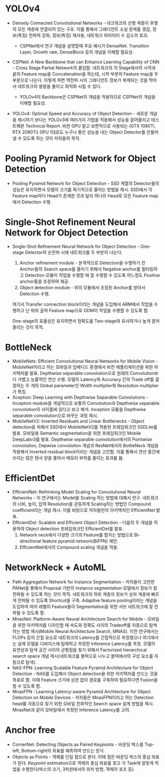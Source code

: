 # YOLOv4

- Densely Connected Convolutional Networks  - 네크워크의 선행 계층이 후행의 모든 계층에 연결되어 있는 구조. 이를 통해서 그래디언트 소실 문제를 경감, 정보(특징) 전파력 강화, 정보(특징) 재사용, 네트워크 파라미터 수 감소의 효과. 

  - CSPNet에서 연구 개념을 설명할때 주요 예시가 DenseNet. Transition Layer, Growth rate, DenseBlock 등의 개념을 이해할 필요성.

- CSPNet: A New Backbone that can Enhance Learning Capability of CNN - Cross Stage Partial Network의 줄임말. 네트워크의 각 Stage에서의 시작과 끝의 Feature map을 Concatenation을 하는데, 시작 부분의 Feature map을 두 부분으로 나눈다. 이렇게 하면 역전파 시의 그래디언트 정보가 복제되는 것을 막아서 네트워크의 용량을 줄이고 최적화 시킬 수 있다. 

  - YOLOv4의 Backbone은 CSPNet의 개념을 적용하므로 CSPNet의 개념을 이해할 필요성. 

- YOLOv4: Optimal Speed and Accuracy of Object Detection - 새로운 개념을 제시하기 보다는 YOLOv3에 여러가지 기법을 적용해서 성능을 끌어올리고 테스트해본 Technical Report. 비싼 GPU 말고 보편적으로 사용되는 (GTX 1080Ti, RTX 2080Ti) GPU 1대로도 누구나 좋은 성능을 내는 Object Detector를 만들어 낼 수 있도록 하는 것이 저자들의 목적. 

  

# Pooling Pyramid Network for Object Detection

-   Pooling Pyramid Network for Object Detection - SSD 계열의 Detector들의 성능은 유지하면서 모델의 크기를 획기적으로 줄이는 방법을 제시. SSD에서 각 Feature map마다 Head가 존재한 것과 달리 하나의 Head로 모든 Feature map에서 Detection 수행. 



# Single-Shot Refinement Neural Network for Object Detection

- Single-Shot Refinement Neural Network for Object Detection - One-stage Detector의 순전파 시에 네트워크를 두 부분의 나눈다. 

  1. Anchor refinement module - 본격적으로 Detection을 수행하기 전 Anchor들의 Search space를 줄이기 위해서 Negative anchor를 필터링하고 Detection 모듈이 작업을 수행할 때 잘 수행할 수 있도록 어느정도 Positive anchor들을 조정하여 제공.
  2. Object detection module - 위의 모듈에서 조정된 Anchor를 받아서 Detection 수행.

  여기서 Transfer connection block이라는 개념을 도입해서 ARM에서 작업을 수행하고 난 뒤의 출력 Feature map으로 ODM이 작업을 수행할 수 있도록 함. 

  One-stage의 효율성은 유지하면서 정확도를 Two-stage와 유사하거나 높게 끌어올리는 것이 목적.



# BottleNeck

- MobileNets: Efficient Convolutional Neural Networks for Mobile Vision - MobileNet이라고 하는 모바일과 임베디드 환경에서 비전 애플리케이션을 위한 아키텍처를 발표. Depthwise separable convolution으로 원래의 Convolution보다 가볍고 능률적인 연산 수행. 모델의 Latency와 Accuracy 간의 Trade off를 결정하는 두 개의 Global parameter인 Width multiplier와 Resolution multiplier가 특징.
- Xception: Deep Learning with Depthwise Separable Convolutions - Inception module을 개념적으로 보통의 Convolution과 Depthwise separable convolution의 사이쯤에 있다고 보고 해석. Inception 모듈을 Depthwise separable convolution으로 바꾸는 과정 제시.
- MobileNetV2: Inverted Residuals and Linear Bottlenecks - Object detection을 위해서 SSD에서 MobileNetV2를 적용한 프레임워크인 SSDLite를 발표. 모바일용 Semantic segmentation을 위한 프레임워크인 Mobile DeepLabv3를 발표. Depthwise separable convolution에서의 Pointwise convolution, Depwise convolution 개념과 ResNet에서의 BottleNeck 개념을 적용해서 Inverted residual block이라는 개념을 고안함. 이를 통해서 연산 중간에 쓰이는 많은 텐서 양을 줄여서 메모리 부하를 줄이는 효과를 봄. 



# EfficientDet

- EfficientNet: Rethinking Model Scaling for Convolutional Neural Networks - 이 연구에서는 Model을 Scaling 하는 방법에 대해서 연구. 네트워크의 너비, 높이, 입력 Resolution을 균등하게 Scaling하는 방법인 Compound coefficient라는 개념 제시. 이를 바탕으로 저자들만의 아키텍처인 EfficientNet 발표.
- EfficientDet: Scalable and Efficient Object Detection - 다음의 두 개념을 적용하여 Object detection 프레임워크인 EfficientDet를 발표.
  1. Network neck에서 다양한 크기의 Feature를 합치는 방법으로 Bi-directional feature pyramid network(BiFPN) 제안.
  2. EfficientNet에서의 Compound scaling 개념을 적용. 



# NetworkNeck + AutoML

- Path Aggregation Network for Instance Segmentation - 저자들이 고안한 PANet을 통해서 Proposal 기반의 Instance segmentation 모델에서 정보가 잘 전파될 수 있도록 하는 것이 목적. 네트워크의 하위 계층의 정보가 상위 계층에 빠르게 전파될 수 있도록 Shortcut을 구축. Adaptive feature pooling이라는 개념을 도입하여 여러 레벨의 Feature들이 Segmentation을 위한 서브 네트워크에 잘 전파될 수 있도록 함. 
- MnasNet: Platform-Aware Neural Architecture Search for Mobile - 모바일을 위한 아키텍처를 디자인할 때 속도와 정확도 사이의 Tradeoff를 자동으로 탐색하는 방법 제시(Mobile Neural Architecture Search, MNAS). 이전 연구에서는 FLOPs 등의 간접 요소로 네트워크의 Latency를 간접적으로 측정했으나 여기에서는 실제 모델을 디바이스에 탑재하고 측정한 Inference Latency를 측정. 모델의 유연성과 탐색 공간 사이의 균형점을 찾기 위해서 Factorized hierarchical search space 개념 제시(네트워크를 블럭으로 나누고 블럭에서의 구성 요소를 자동으로 탐색). 
- NAS-FPN: Learning Scalable Feature Pyramid Architecture for Object Detection - NAS를 도입해서 Object detection을 위한 아키텍처를 만드는 것을 목표로 함. 이때 Feature 크기에 상관 없이 경로를 구축하여 필요하다면 Fusion을 할 수 있도록 함.
- MnasFPN : Learning Latency-aware Pyramid Architecture for Object Detection on Mobile Devices - 저자들은 MnasFPN이라고 하는 Detection head를 자동으로 찾기 위한 모바일 친화적인 Search space 설계 방법을 제시. MnasNet과 같이 모바일에서 측정한 Inference Latency를 고려. 



# Anchor free

- CornerNet: Detecting Objects as Paired Keypoints - 바운딩 박스를 Top-left, Bottom-right의 좌표를 예측하여 만드는 방식. 
- Objects as Points - 객체를 단일 점으로 본다. 이때 점은 바운딩 박스의 중심 좌표가 된다. Keypoint estimation으로 객체의 중심 좌표를 찾고 각 Task에 알맞게 작업을 수행한다(박스의 크기, 3차원에서의 위치 방향, 객체의 포즈 등). 